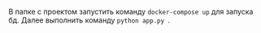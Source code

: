 В папке с проектом запустить команду `docker-compose up` для запуска бд. Далее выполнить команду `python app.py `.